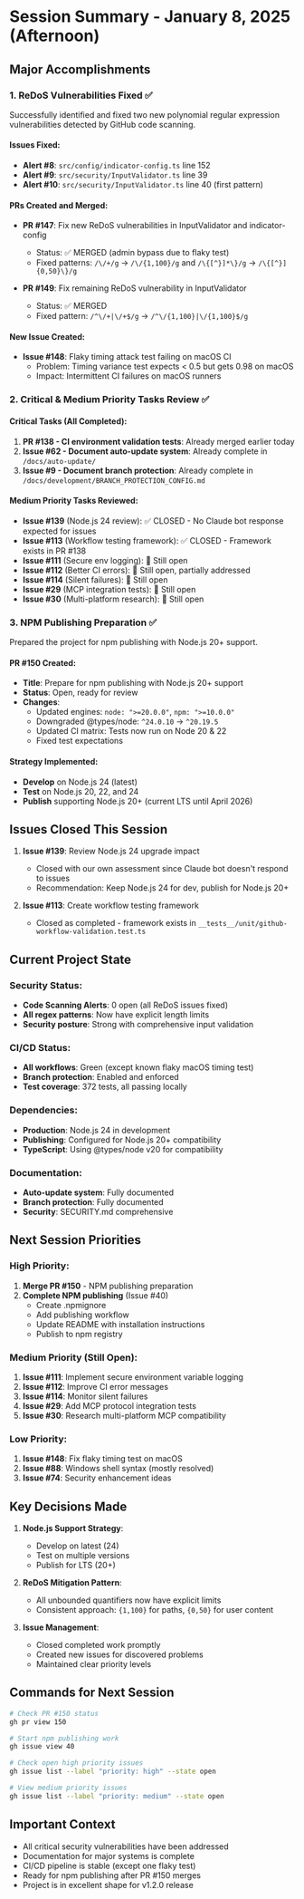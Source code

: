 # Session Summary - January 8, 2025 (Afternoon)

## Major Accomplishments

### 1. ReDoS Vulnerabilities Fixed ✅
Successfully identified and fixed two new polynomial regular expression vulnerabilities detected by GitHub code scanning.

#### Issues Fixed:
- **Alert #8**: `src/config/indicator-config.ts` line 152
- **Alert #9**: `src/security/InputValidator.ts` line 39
- **Alert #10**: `src/security/InputValidator.ts` line 40 (first pattern)

#### PRs Created and Merged:
- **PR #147**: Fix new ReDoS vulnerabilities in InputValidator and indicator-config
  - Status: ✅ MERGED (admin bypass due to flaky test)
  - Fixed patterns: `/\/+/g` → `/\/{1,100}/g` and `/\{[^}]*\}/g` → `/\{[^}]{0,50}\}/g`
  
- **PR #149**: Fix remaining ReDoS vulnerability in InputValidator
  - Status: ✅ MERGED
  - Fixed pattern: `/^\/+|\/+$/g` → `/^\/{1,100}|\/{1,100}$/g`

#### New Issue Created:
- **Issue #148**: Flaky timing attack test failing on macOS CI
  - Problem: Timing variance test expects < 0.5 but gets 0.98 on macOS
  - Impact: Intermittent CI failures on macOS runners

### 2. Critical & Medium Priority Tasks Review ✅

#### Critical Tasks (All Completed):
1. **PR #138 - CI environment validation tests**: Already merged earlier today
2. **Issue #62 - Document auto-update system**: Already complete in `/docs/auto-update/`
3. **Issue #9 - Document branch protection**: Already complete in `/docs/development/BRANCH_PROTECTION_CONFIG.md`

#### Medium Priority Tasks Reviewed:
- **Issue #139** (Node.js 24 review): ✅ CLOSED - No Claude bot response expected for issues
- **Issue #113** (Workflow testing framework): ✅ CLOSED - Framework exists in PR #138
- **Issue #111** (Secure env logging): 🔄 Still open
- **Issue #112** (Better CI errors): 🔄 Still open, partially addressed
- **Issue #114** (Silent failures): 🔄 Still open
- **Issue #29** (MCP integration tests): 🔄 Still open
- **Issue #30** (Multi-platform research): 🔄 Still open

### 3. NPM Publishing Preparation ✅
Prepared the project for npm publishing with Node.js 20+ support.

#### PR #150 Created:
- **Title**: Prepare for npm publishing with Node.js 20+ support
- **Status**: Open, ready for review
- **Changes**:
  - Updated engines: `node: ">=20.0.0"`, `npm: ">=10.0.0"`
  - Downgraded @types/node: `^24.0.10` → `^20.19.5`
  - Updated CI matrix: Tests now run on Node 20 & 22
  - Fixed test expectations

#### Strategy Implemented:
- **Develop** on Node.js 24 (latest)
- **Test** on Node.js 20, 22, and 24
- **Publish** supporting Node.js 20+ (current LTS until April 2026)

## Issues Closed This Session

1. **Issue #139**: Review Node.js 24 upgrade impact
   - Closed with our own assessment since Claude bot doesn't respond to issues
   - Recommendation: Keep Node.js 24 for dev, publish for Node.js 20+

2. **Issue #113**: Create workflow testing framework
   - Closed as completed - framework exists in `__tests__/unit/github-workflow-validation.test.ts`

## Current Project State

### Security Status:
- **Code Scanning Alerts**: 0 open (all ReDoS issues fixed)
- **All regex patterns**: Now have explicit length limits
- **Security posture**: Strong with comprehensive input validation

### CI/CD Status:
- **All workflows**: Green (except known flaky macOS timing test)
- **Branch protection**: Enabled and enforced
- **Test coverage**: 372 tests, all passing locally

### Dependencies:
- **Production**: Node.js 24 in development
- **Publishing**: Configured for Node.js 20+ compatibility
- **TypeScript**: Using @types/node v20 for compatibility

### Documentation:
- **Auto-update system**: Fully documented
- **Branch protection**: Fully documented
- **Security**: SECURITY.md comprehensive

## Next Session Priorities

### High Priority:
1. **Merge PR #150** - NPM publishing preparation
2. **Complete NPM publishing** (Issue #40)
   - Create .npmignore
   - Add publishing workflow
   - Update README with installation instructions
   - Publish to npm registry

### Medium Priority (Still Open):
1. **Issue #111**: Implement secure environment variable logging
2. **Issue #112**: Improve CI error messages
3. **Issue #114**: Monitor silent failures
4. **Issue #29**: Add MCP protocol integration tests
5. **Issue #30**: Research multi-platform MCP compatibility

### Low Priority:
1. **Issue #148**: Fix flaky timing test on macOS
2. **Issue #88**: Windows shell syntax (mostly resolved)
3. **Issue #74**: Security enhancement ideas

## Key Decisions Made

1. **Node.js Support Strategy**:
   - Develop on latest (24)
   - Test on multiple versions
   - Publish for LTS (20+)

2. **ReDoS Mitigation Pattern**:
   - All unbounded quantifiers now have explicit limits
   - Consistent approach: `{1,100}` for paths, `{0,50}` for user content

3. **Issue Management**:
   - Closed completed work promptly
   - Created new issues for discovered problems
   - Maintained clear priority levels

## Commands for Next Session

```bash
# Check PR #150 status
gh pr view 150

# Start npm publishing work
gh issue view 40

# Check open high priority issues
gh issue list --label "priority: high" --state open

# View medium priority issues
gh issue list --label "priority: medium" --state open
```

## Important Context
- All critical security vulnerabilities have been addressed
- Documentation for major systems is complete
- CI/CD pipeline is stable (except one flaky test)
- Ready for npm publishing after PR #150 merges
- Project is in excellent shape for v1.2.0 release